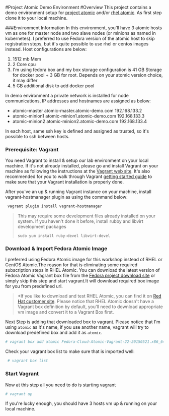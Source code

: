 #Project Atomic Demo Environment
#Overview
This project contains a demo environment setup for [project atomic](http://www.projectatomic.io/) and/or [rhel atomic](https://access.redhat.com/articles/rhel-atomic-getting-started). As first step clone it to your local machine. 

###Environment Information
In this environment, you'll have 3 atomic hosts vm as one for master node and two slave nodes (or minions as named in kubernetes). I preferred to use Fedora version of the atomic host to skip registration steps, but it's quite possible to use rhel or centos images instead. Host configurations are below: 
1. 1512 mb Mem
2. 2 Core cpu
3. I'm using fedora box and my box storage configuration is 41 GB Storage for docker pool + 3 GB for root. Depends on your atomic version choice, it may differ
4. 5 GB additional disk to add docker pool 

In demo environment a private network is installed for node communications, IP addresses and hostnames are assigned as below: 
* atomic-master atomic-master.atomic-demo.com 192.168.133.2 
* atomic-minion1 atomic-minion1.atomic-demo.com 192.168.133.3
* atomic-minion2 atomic-minion2.atomic-demo.com 192.168.133.4

In each host, same ssh key is defined and assigned as trusted, so it's possible to ssh between hosts. 
  
### Prerequisite: Vagrant
You need Vagrant to install & setup our lab environment on your local machine. If it's not already installed, please go and install Vagrant on your machine as following the instructions at the [Vagrant web site](http://docs.vagrantup.com/v2/installation/index.html ). It's also recommended for you to walk through Vagrant [getting started guide](http://docs.vagrantup.com/v2/getting-started/index.html)  to make sure that your Vagrant installation is properly done.

After you've an up & running Vagrant instance on your machine, install vagrant-hostmanager plugin as using the command below: 

```bash 
 vagrant plugin install vagrant-hostmanager
```
> This may require some development files already installed on your system. If you haven't done it before, install rubby and libvirt development packages
> ```
> sudo yum install ruby-devel libvirt-devel 
> ```

### Download & Import Fedora Atomic Image 
I preferred using Fedora Atomic image for this workshop instead of RHEL or CentOS Atomic.The reason for that is eliminating some required subscription steps in RHEL Atomic. 
  You can download the latest version of Fedora Atomic Vagrant box file from the [Fedora project download site](https://getfedora.org/cloud/download/atomic.html) or simply skip this step and start vagrant.It will download required box image for you from predefined  url. 

>*If you like to download and test RHEL Atomic, you can find it on [Red Hat customer site](https://access.redhat.com/downloads/content/271/ver=/rhel---7/7.1.1/x86_64/product-downloads). Please notice that RHEL Atomic doesn't have a Vagrant box definition by default, you'll need to download appropriate vm image and convert it to a Vagrant Box first. 
  
   Next Step is adding that downloaded box to vagrant. Please notice that I'm using `atomic` as it's name, if you use another name, vagrant will try to download predefined box and add it as `atomic`. 

```bash
# vagrant box add atomic Fedora-Cloud-Atomic-Vagrant-22-20150521.x86_64.vagrant-libvirt.box
```
  
 Check your vagrant box list to make sure that is imported well:
```bash
 # vagrant box list 
```

### Start Vagrant
   
   Now at this step all you need to do is starting vagrant

```bash
# vagrant up
```

   If you're lucky enough, you should have 3 hosts vm up & running on your local machine. 

